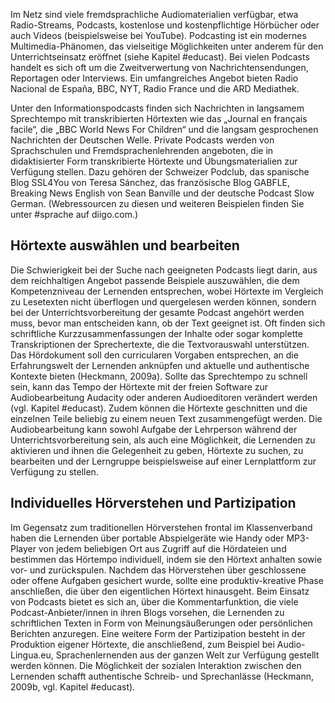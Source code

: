 Im Netz sind viele fremdsprachliche Audiomaterialien verfügbar, etwa Radio-Streams, Podcasts, kostenlose und kostenpflichtige Hörbücher oder auch Videos (beispielsweise bei YouTube). Podcasting ist ein modernes Multimedia-Phänomen, das vielseitige Möglichkeiten unter anderem für den Unterrichtseinsatz eröffnet (siehe Kapitel #educast). Bei vielen Podcasts handelt es sich oft um die Zweitverwertung von Nachrichtensendungen, Reportagen oder Interviews. Ein umfangreiches Angebot bieten Radio Nacional de España, BBC, NYT, Radio France und die ARD Mediathek.

Unter den Informationspodcasts finden sich Nachrichten in langsamem Sprechtempo mit transkribierten Hörtexten wie das „Journal en français facile“, die „BBC World News For Children“ und die langsam gesprochenen Nachrichten der Deutschen Welle. Private Podcasts werden von Sprachschulen und Fremdsprachenlehrenden angeboten, die in didaktisierter Form transkribierte Hörtexte und Übungsmaterialien zur Verfügung stellen. Dazu gehören der Schweizer Podclub, das spanische Blog SSL4You von Teresa Sánchez, das französische Blog GABFLE, Breaking News English von Sean Banville und der deutsche Podcast Slow German. (Webressourcen zu diesen und weiteren Beispielen finden Sie unter #sprache auf diigo.com.)

## Hörtexte auswählen und bearbeiten

Die Schwierigkeit bei der Suche nach geeigneten Podcasts liegt darin, aus dem reichhaltigen Angebot passende Beispiele auszuwählen, die dem Kompetenzniveau der Lernenden entsprechen, wobei Hörtexte im Vergleich zu Lesetexten nicht überflogen und quergelesen werden können, sondern bei der Unterrichtsvorbereitung der gesamte Podcast angehört werden muss, bevor man entscheiden kann, ob der Text geeignet ist. Oft finden sich schriftliche Kurzzusammenfassungen der Inhalte oder sogar komplette Transkriptionen der Sprechertexte, die die Textvorauswahl unterstützen. Das Hördokument soll den curricularen Vorgaben entsprechen, an die Erfahrungswelt der Lernenden anknüpfen und aktuelle und authentische Kontexte bieten (Heckmann, 2009a). Sollte das Sprechtempo zu schnell sein, kann das Tempo der Hörtexte mit der freien Software zur Audiobearbeitung Audacity oder anderen Audioeditoren verändert werden (vgl. Kapitel #educast). Zudem können die Hörtexte geschnitten und die einzelnen Teile beliebig zu einem neuen Text zusammengefügt werden. Die Audiobearbeitung kann sowohl Aufgabe der Lehrperson während der Unterrichtsvorbereitung sein, als auch eine Möglichkeit, die Lernenden zu aktivieren und ihnen die Gelegenheit zu geben, Hörtexte zu suchen, zu bearbeiten und der Lerngruppe beispielsweise auf einer Lernplattform zur Verfügung zu stellen.

## Individuelles Hörverstehen und Partizipation

Im Gegensatz zum traditionellen Hörverstehen frontal im Klassenverband haben die Lernenden über portable Abspielgeräte wie Handy oder MP3-Player von jedem beliebigen Ort aus Zugriff auf die Hördateien und bestimmen das Hörtempo individuell, indem sie den Hörtext anhalten sowie vor- und zurückspulen. Nachdem das Hörverstehen über geschlossene oder offene Aufgaben gesichert wurde, sollte eine produktiv-kreative Phase anschließen, die über den eigentlichen Hörtext hinausgeht. Beim Einsatz von Podcasts bietet es sich an, über die Kommentarfunktion, die viele Podcast-Anbieter/innen in ihren Blogs vorsehen, die Lernenden zu schriftlichen Texten in Form von Meinungsäußerungen oder persönlichen Berichten anzuregen. Eine weitere Form der Partizipation besteht in der Produktion eigener Hörtexte, die anschließend, zum Beispiel bei Audio-Lingua.eu, Sprachenlernenden aus der ganzen Welt zur Verfügung gestellt werden können. Die Möglichkeit der sozialen Interaktion zwischen den Lernenden schafft authentische Schreib- und Sprechanlässe (Heckmann, 2009b, vgl. Kapitel #educast).
